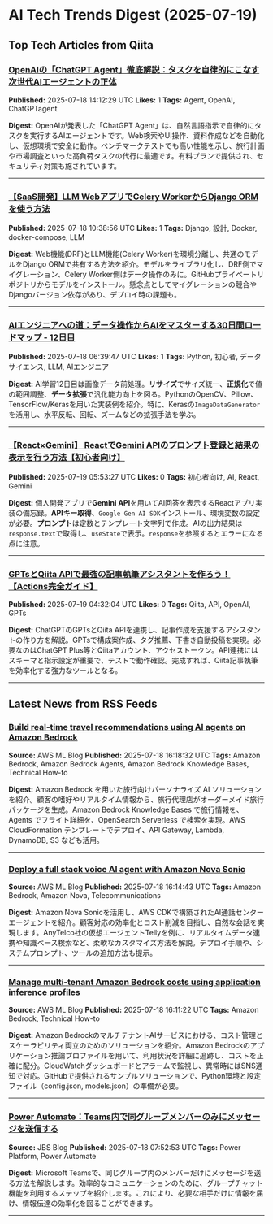 # AI Tech Trends Digest (2025-07-19)


## Top Tech Articles from Qiita


### [OpenAIの「ChatGPT Agent」徹底解説：タスクを自律的にこなす次世代AIエージェントの正体](https://qiita.com/softbase/items/dbe0787cb94fae717dcb)
**Published:** 2025-07-18 14:12:29 UTC
**Likes:** 1
**Tags:** Agent, OpenAI, ChatGPTagent

**Digest:**
OpenAIが発表した「ChatGPT Agent」は、自然言語指示で自律的にタスクを実行するAIエージェントです。Web検索やUI操作、資料作成などを自動化し、仮想環境で安全に動作。ベンチマークテストでも高い性能を示し、旅行計画や市場調査といった高負荷タスクの代行に最適です。有料プランで提供され、セキュリティ対策も施されています。

---

### [【SaaS開発】LLM WebアプリでCelery WorkerからDjango ORMを使う方法](https://qiita.com/nao_ikeda/items/ca3cc1e95546692ce943)
**Published:** 2025-07-18 10:38:56 UTC
**Likes:** 1
**Tags:** Django, 設計, Docker, docker-compose, LLM

**Digest:**
Web機能(DRF)とLLM機能(Celery Worker)を環境分離し、共通のモデルをDjango ORMで共有する方法を紹介。モデルをライブラリ化し、DRF側でマイグレーション、Celery Worker側はデータ操作のみに。GitHubプライベートリポジトリからモデルをインストール。懸念点としてマイグレーションの競合やDjangoバージョン依存があり、デプロイ時の課題も。

---

### [AIエンジニアへの道：データ操作からAIをマスターする30日間ロードマップ - 12日目](https://qiita.com/555hamano/items/64ef12484f3d55cd1f83)
**Published:** 2025-07-18 06:39:47 UTC
**Likes:** 1
**Tags:** Python, 初心者, データサイエンス, LLM, AIエンジニア

**Digest:**
AI学習12日目は画像データ前処理。**リサイズ**でサイズ統一、**正規化**で値の範囲調整、**データ拡張**で汎化能力向上を図る。PythonのOpenCV、Pillow、TensorFlow/Kerasを用いた実装例を紹介。特に、Kerasの`ImageDataGenerator`を活用し、水平反転、回転、ズームなどの拡張手法を学ぶ。

---

### [【React×Gemini】 ReactでGemini APIのプロンプト登録と結果の表示を行う方法【初心者向け】](https://qiita.com/nagi-0106/items/9e2892beadad24a8df30)
**Published:** 2025-07-19 05:53:27 UTC
**Likes:** 0
**Tags:** 初心者向け, AI, React, Gemini

**Digest:**
個人開発アプリで**Gemini API**を用いてAI回答を表示するReactアプリ実装の備忘録。**APIキー取得**、`Google Gen AI SDK`インストール、環境変数の設定が必要。**プロンプト**は定数とテンプレート文字列で作成。AIの出力結果は`response.text`で取得し、`useState`で表示。`response`を参照するとエラーになる点に注意。

---

### [GPTsとQiita APIで最強の記事執筆アシスタントを作ろう！【Actions完全ガイド】](https://qiita.com/jyunya_1234/items/513f17795ff63b094edb)
**Published:** 2025-07-19 04:32:04 UTC
**Likes:** 0
**Tags:** Qiita, API, OpenAI, GPTs

**Digest:**
ChatGPTのGPTsとQiita APIを連携し、記事作成を支援するアシスタントの作り方を解説。GPTsで構成案作成、タグ推薦、下書き自動投稿を実現。必要なのはChatGPT Plus等とQiitaアカウント、アクセストークン。API連携にはスキーマと指示設定が重要で、テストで動作確認。完成すれば、Qiita記事執筆を効率化する強力なツールとなる。

---

## Latest News from RSS Feeds


### [Build real-time travel recommendations using AI agents on Amazon Bedrock](https://aws.amazon.com/blogs/machine-learning/build-real-time-travel-recommendations-using-ai-agents-on-amazon-bedrock/)
**Source:** AWS ML Blog
**Published:** 2025-07-18 16:18:32 UTC
**Tags:** Amazon Bedrock, Amazon Bedrock Agents, Amazon Bedrock Knowledge Bases, Technical How-to

**Digest:**
Amazon Bedrock を用いた旅行向けパーソナライズ AI ソリューションを紹介。顧客の嗜好やリアルタイム情報から、旅行代理店がオーダーメイド旅行パッケージを生成。Amazon Bedrock Knowledge Bases で旅行情報を、Agents でフライト詳細を、OpenSearch Serverless で検索を実現。AWS CloudFormation テンプレートでデプロイ、API Gateway, Lambda, DynamoDB, S3 なども活用。

---

### [Deploy a full stack voice AI agent with Amazon Nova Sonic](https://aws.amazon.com/blogs/machine-learning/deploy-a-full-stack-voice-ai-agent-with-amazon-nova-sonic/)
**Source:** AWS ML Blog
**Published:** 2025-07-18 16:14:43 UTC
**Tags:** Amazon Bedrock, Amazon Nova, Telecommunications

**Digest:**
Amazon Nova Sonicを活用し、AWS CDKで構築されたAI通話センターエージェントを紹介。顧客対応の効率化とコスト削減を目指し、自然な会話を実現します。AnyTelco社の仮想エージェントTellyを例に、リアルタイムデータ連携や知識ベース検索など、柔軟なカスタマイズ方法を解説。デプロイ手順や、システムプロンプト、ツールの追加方法も提示。

---

### [Manage multi-tenant Amazon Bedrock costs using application inference profiles](https://aws.amazon.com/blogs/machine-learning/manage-multi-tenant-amazon-bedrock-costs-using-application-inference-profiles/)
**Source:** AWS ML Blog
**Published:** 2025-07-18 16:11:22 UTC
**Tags:** Amazon Bedrock, Technical How-to

**Digest:**
Amazon BedrockのマルチテナントAIサービスにおける、コスト管理とスケーラビリティ両立のためのソリューションを紹介。Amazon Bedrockのアプリケーション推論プロファイルを用いて、利用状況を詳細に追跡し、コストを正確に配分。CloudWatchダッシュボードとアラームで監視し、異常時にはSNS通知で対応。GitHubで提供されるサンプルソリューションで、Python環境と設定ファイル（config.json, models.json）の準備が必要。

---

### [Power Automate：Teams内で同グループメンバーのみにメッセージを送信する](https://blog.jbs.co.jp/entry/2025/07/18/165253)
**Source:** JBS Blog
**Published:** 2025-07-18 07:52:53 UTC
**Tags:** Power Platform, Power Automate

**Digest:**
Microsoft Teamsで、同じグループ内のメンバーだけにメッセージを送る方法を解説します。効率的なコミュニケーションのために、グループチャット機能を利用するステップを紹介します。これにより、必要な相手だけに情報を届け、情報伝達の効率化を図ることができます。

---